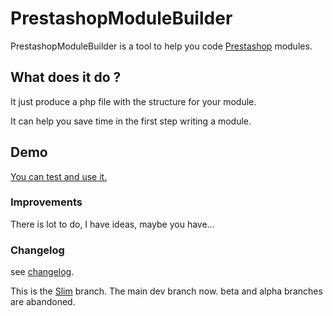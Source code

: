 PrestashopModuleBuilder
=======================


PrestashopModuleBuilder is a tool to help you code [Prestashop](http://www.prestashop.com/) modules.

## What does it do ?

It just produce a php file with the structure for your module.

It can help you save time in the first step writing a module.

## Demo

[You can test and use it.](http://prestashop.seb7.fr/prestashop-module-builder/)

### Improvements

There is lot to do, I have ideas, maybe you have...

### Changelog

see [changelog](./CHANGELOG).

This is the [Slim](http://www.slimframework.com/) branch. The main dev branch now.
beta and alpha branches are abandoned.
